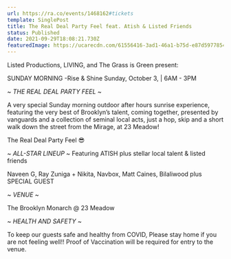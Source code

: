 ```yaml
---
url: https://ra.co/events/1468162#tickets
template: SinglePost
title: The Real Deal Party Feel feat. Atish & Listed Friends
status: Published
date: 2021-09-29T18:08:21.730Z
featuredImage: https://ucarecdn.com/61556416-3ad1-46a1-b75d-e87d5977854a/
---
```

Listed Productions, LIVING, and The Grass is Green present:

SUNDAY MORNING -Rise & Shine
Sunday, October 3, | 6AM - 3PM

~ *THE REAL DEAL PARTY FEEL* ~

A very special Sunday morning outdoor after hours sunrise experience, featuring the very best of Brooklyn’s talent, coming together, presented by vanguards and a collection of seminal local acts, just a hop, skip and a short walk down the street from the Mirage, at 23 Meadow!

The Real Deal Party Feel 😎

~ *ALL-STAR LINEUP* ~
Featuring ATISH plus stellar local talent & listed friends

Naveen G, Ray Zuniga + Nikita, Navbox, Matt Caines, Bilaliwood plus SPECIAL GUEST

~ *VENUE* ~

The Brooklyn Monarch @ 23 Meadow

~ *HEALTH AND SAFETY* ~

To keep our guests safe and healthy from COVID, Please stay home if you are not feeling well!! Proof of Vaccination will be required for entry to the venue.